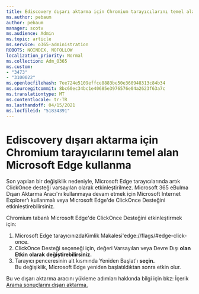 ```yaml
---
title: Ediscovery dışarı aktarma için Chromium tarayıcılarını temel alan Microsoft Edge kullanma
ms.author: pebaum
author: pebaum
manager: scotv
ms.audience: Admin
ms.topic: article
ms.service: o365-administration
ROBOTS: NOINDEX, NOFOLLOW
localization_priority: Normal
ms.collection: Adm_O365
ms.custom:
- "3473"
- "3100022"
ms.openlocfilehash: 7ee724e5109effce8883be50e360948313c84b34
ms.sourcegitcommit: 8bc60ec34bc1e40685e3976576e04a2623f63a7c
ms.translationtype: MT
ms.contentlocale: tr-TR
ms.lasthandoff: 04/15/2021
ms.locfileid: "51834391"
---
```

# <a name="using-microsoft-edge-based-on-chromium-browsers-for-ediscovery-export"></a>Ediscovery dışarı aktarma için Chromium tarayıcılarını temel alan Microsoft Edge kullanma

Son yapılan bir değişiklik nedeniyle, Microsoft Edge tarayıcılarında artık ClickOnce desteği varsayılan olarak etkinleştirilmez. Microsoft 365 eBulma Dışarı Aktarma Aracı'nı kullanmaya devam etmek için Microsoft Internet Explorer'ı kullanmalı veya Microsoft Edge'de ClickOnce Desteğini etkinleştirebilirsiniz. 

Chromium tabanlı Microsoft Edge'de ClickOnce Desteğini etkinleştirmek için: 
1. Microsoft Edge tarayıcınızdaKimlik Makalesi'edge://flags/#edge-click-once.
2. ClickOnce Desteği seçeneği için, değeri Varsayılan veya Devre Dışı **olan Etkin** **olarak** **değiştirebilirsiniz.** 
3. Tarayıcı penceresinin alt kısmında Yeniden Başlat'ı **seçin.** <br>
 Bu değişiklik, Microsoft Edge yeniden başlatıldıktan sonra etkin olur. 

Bu ve dışarı aktarma aracını yükleme adımları hakkında bilgi için bkz: İçerik [Arama sonuçlarını dışarı aktarma.](https://docs.microsoft.com/microsoft-365/compliance/export-search-results)